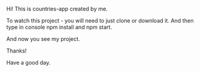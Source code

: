 Hi! This is countries-app created by me.

To watch this project - you will need to just clone or download it.
And then type in console npm install and npm start.

And now you see my project. 

Thanks!

Have a good day.